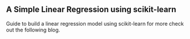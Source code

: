 ## A Simple Linear Regression using scikit-learn

Guide to build a linear regression model using scikit-learn
for more check out the following blog.